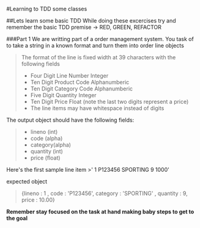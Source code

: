 #Learning to TDD some classes
 
##Lets learn some basic TDD
While doing these excercises try and remember the basic TDD premise -> RED, GREEN, REFACTOR

###Part 1
 We are writting part of a order management system. You task of to take a string in a known format and turn them into order line objects
>The format of the line is fixed width at 39 characters with the following fields
>* Four Digit Line Number Integer
>* Ten Digit Product Code Alphanumberic
>* Ten Digit Category Code Alphanumberic
>* Five Digit Quantity Integer
>* Ten Digit Price Float (note the last two digits represent a price)
>* The line items may have whitespace instead of digits

The output object should have the following fields:  
>* lineno (int)
>* code (alpha)
>* category(alpha)
>* quantity (int)
>* price (float)

Here's the first sample line item 
    >'   1   P123456  SPORTING    9      1000'

expected object
>{lineno : 1 , code : 'P123456', category : 'SPORTING' , quantity : 9, price : 10.00}
   
 **Remember stay focused on the task at hand making baby steps to get to the goal**
